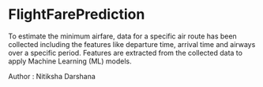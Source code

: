 # FlightFarePrediction
To estimate the minimum airfare, data for a specific air route has been collected including the features like departure time, arrival time and airways over a specific period. Features are extracted from the collected data to apply Machine Learning (ML) models.

Author : Nitiksha Darshana
